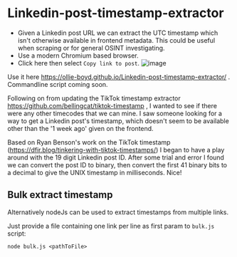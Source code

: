 # Linkedin-post-timestamp-extractor

- Given a Linkedin post URL we can extract the UTC timestamp which isn't otherwise available in frontend metadata. This could be useful when scraping or for general OSINT investigating.
- Use a modern Chromium based browser.
- Click here then select `Copy link to post`.
  ![image](https://user-images.githubusercontent.com/50486871/143889889-1187c8b9-ad87-485f-9eaf-6f89df2d207c.png?s=50)

Use it here https://ollie-boyd.github.io/Linkedin-post-timestamp-extractor/ . Commandline script coming soon.

Following on from updating the TikTok timestamp extractor https://github.com/bellingcat/tiktok-timestamp , I wanted to see if there were any other timecodes that we can mine.
I saw someone looking for a way to get a Linkedin post's timestamp, which doesn't seem to be available other than the '1 week ago' given on the frontend.

Based on Ryan Benson's work on the TikTok timestamp (https://dfir.blog/tinkering-with-tiktok-timestamps/) I began to have a play around with the 19 digit Linkedin post ID. After some trial and error I found we can convert the post ID to binary, then convert the first 41 binary bits to a decimal to give the UNIX timestamp in milliseconds. Nice!

## Bulk extract timestamp

Alternatively nodeJs can be used to extract timestamps from multiple links.

Just provide a file containing one link per line as first param to `bulk.js` script:

```
node bulk.js <pathToFile>
```
